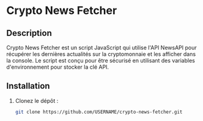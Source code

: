 # Crypto News Fetcher

## Description

Crypto News Fetcher est un script JavaScript qui utilise l'API NewsAPI pour récupérer les dernières actualités sur la cryptomonnaie et les afficher dans la console. Le script est conçu pour être sécurisé en utilisant des variables d'environnement pour stocker la clé API.

## Installation

1. Clonez le dépôt :
   ```bash
   git clone https://github.com/USERNAME/crypto-news-fetcher.git
